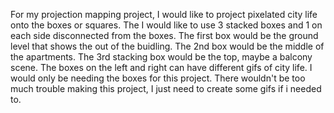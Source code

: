 For my projection mapping project, I would like to project pixelated city life onto the boxes or squares. 
The I would like to use 3 stacked boxes and 1 on each side disconnected from the boxes. The first 
box would be the ground level that shows the out of the buidling. The 2nd box would be the middle
of the apartments. The 3rd stacking box would be the top, maybe a balcony scene. The boxes on
the left and right can have different gifs of city life. I would only be needing the boxes
for this project. There wouldn't be too much trouble making this project, I just need to create some gifs if i
needed to.
 